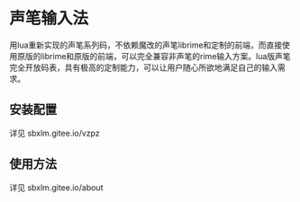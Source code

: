 # 声笔输入法

用lua重新实现的声笔系列码，不依赖魔改的声笔librime和定制的前端，而直接使用原版的librime和原版的前端，可以完全兼容非声笔的rime输入方案。lua版声笔完全开放码表，具有极高的定制能力，可以让用户随心所欲地满足自己的输入需求。

## 安装配置

详见 sbxlm.gitee.io/vzpz

## 使用方法

详见 sbxlm.gitee.io/about
